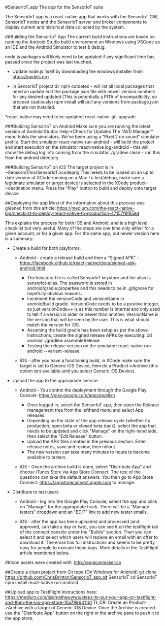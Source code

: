 #SensorIoT_app
The app for the SensorIoT suite

The SensorIoT app is a react-native app that works with the SensorIoT GW, SensorIoT nodes and the SensorIoT server and broker components to display current and historical data collected by the system.

##Building the SensorIoT App
The current build instructions are based on running the Android Studio build environment on Windows using VSCode as an IDE and the Android Simulator to test & debug.

node.js packages will likely need to be updated if any significant time has passed since the project was last touched.
* Update node.js itself by downloading the windows installer from https://nodejs.org
 
* In SensorIoT project dir
 npm outdated - will list all local packages that need an update
 edit the package.json file with newer version numbers for any desired updated (This is potentially a PITA of incompatibility, so proceed cautiously)
 npm install will pull any versions from package.json that are not installed. 
 
*react-native may need to be updated:
  react-native-git-upgrade
 
###Building SensorIoT on Android
Make sure you are running the latest version of Android Studio: Help->Check for Updates
The "AVD Manager" menu holds the simulators. We've been using a "Pixel 2 no sound" simulator profile. Start the simulator
react-native run-android - will build the project and start execution on the simulator
react-native log-android - this will show the debug log info coming from the simulator
./gradew clean - run this from the android directory

###Building SensorIoT on iOS
The target project is in ~SensorIoT/ios/SensorIoT.xcodeproj
This needs to be loaded on an up to date version of XCode running on a Mac
To test/debug, make sure a legitimate simulator or target device is selected in the XCode product->destination menu.
Press the "Play" button to build and deploy onto target device

##Deploying the app
Most of the information about this process was gleaned from this article:
https://medium.com/the-react-native-log/checklist-to-deploy-react-native-to-production-47157f8f85ed

This explains the process for both iOS and Android, and is a high level checklist but very useful. Many of the steps are one
time only either for a given account, or for a given app. For the same app, but newer version here is a summary:

* Create a build for both playforms. 
  * Android - create a release build and then a "Signed APK" - https://facebook.github.io/react-native/docs/signed-apk-android.html
    * The keystore file is called SensorIoT.keystore and the alias is sensoriot-alias. The password is stored in android/gradle.properties
      and this needs to be in .gitignore for hopefully obvious reasons.
    * Increment the versionCode and versionName in android/build.gradle. VersionCode needs to be a positive integer, so just versionCode++ is as
      this number is internal and only used to tell if a version is older or newer than another. VersionName is the version that will be seen
      by the user. This is what should match the version for iOS.
    * Assuming the build.gradle has been setup as per the above instructions, create the signed release APKs by executing:
      cd android
      ./gradlew assembleRelease
    * Testing the release version on the simulator:
      react-native run-android --variant=release

  * iOS - after you have a functioning build, in XCode make sure the target is set to Generic iOS Device, then do a Product->Archive (this option isnt
      available until you select Generic iOS Device).

* Upload the app to the appropriate service:
  * Android - You control the deployment through the Google Play Console: https://play.google.com/apps/publish
    * Once logged in, select the SensorIoT app, then open the Release management tree from the lefthand menu and select App releases
    * Depending on the state of the app release cycle (whether its production, open beta or closed beta track), select the app that needs
      to be updated and click "Manage" on the right-hand side, then select the "Edit Release" button.
    * Upload the APK files created in the previous section. Enter release notes, save and review, then rollout.
    * The new version can take many minutes to hours to become available to testers.


  * iOS - Once the archive build is done, select "Distribute App" and choose iTunes Store via App Store Connect. The rest of the questions can take the
      default answers. You then go to App Store Connect: https://appstoreconnect.apple.com to manage.

* Distribute to test users
  * Android - log into the Google Play Console, select the app and click on "Manage" for the appropriate track. There will be a "Manage testers"
    dropdown and an "EDIT" link to add new tester emails.

  * iOS - after the app has been uploaded and processed (and approved, can take a day or two), you can see it on the 
    testflight tab of the connect console under the "Builds" section. Then you can select it and select which users will
    recieve an email with an offer to download it. The email has full instructions and seems to be pretty easy for people
    to execute these days. More details in the TestFlight article mentioned below.

##Icon assets were created with:
http://appiconmaker.co

##Create a clean project from Git repo (On Windows for Android)
  git clone https://github.com/ChrisBrinton/SensorIoT_app.git SensorIoT
  cd SensorIoT
  npm install
  react-native run-android

##Upload app to TestFlight
Instructions here: https://medium.com/@dmathewwws/steps-to-put-your-app-on-testflight-and-then-the-ios-app-store-10a7996411b1
TL;DR:
  Create an Product->Archive with a target of Generic iOS Device. 
  Once the Archive is created use the "Distribute App" button on the right or the archive pane to push it to the app store.
  
